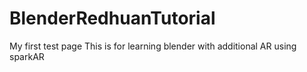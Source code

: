 # BlenderRedhuanTutorial
My first test page
This is for learning blender with additional AR using sparkAR
